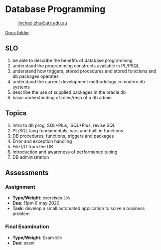 # Database Programming

> linchao.zhu@uts.edu.au

[Docs folder](https://drive.google.com/drive/folders/1lX9Xk-SUmZAcLcLdZU_tUImE6ttJCjNU?usp=sharing)

## SLO

1. be able to describe the benefits of database programming
2. understand the programming constructs available in PL/PSQL
3. understand how triggers, stored procedures and stored functions and db packages operates
4. understand the current development methodology in modern db systems
5. describe the use of supplied packages in the oracle db
6. basic understanding of roles/resp of a db admin

## Topics

1. Intro to db prog, SQL\*Plus, iSQL\*Plus, revise SQL
2. PL/SQL lang fundamentals, vars and built in functions
3. DB procedures, functions, triggers and packages
4. Error and exception handling
5. File I/O from the DB
6. Introduction and awareness of performance tuning
7. DB administration

## Assessments

### Assignment

- **Type/Weight**: exercises `50%`
- **Due**: 11pm 6 may 2020
- **Task**: develop a small automated application to solve a business problem

### Final Examination

- **Type/Weight**: Exam `50%`
- **Due**: exam